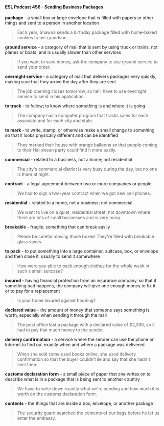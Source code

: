 #### ESL Podcast 456 - Sending Business Packages

**package** - a small box or large envelope that is filled with papers or other things
and sent to a person in another location

> Each year, Shawna sends a birthday package filled with home-baked cookies
to her grandson.

**ground service** - a category of mail that is sent by using truck or trains, not
planes or boats, and is usually slower than other services

> If you want to save money, ask the company to use ground service to send
your order.

**overnight service** - a category of mail that delivers packages very quickly,
making sure that they arrive the day after they are sent

> The job opening closes tomorrow, so he'll have to use overnight service to send
in his application.

**to track** - to follow; to know where something is and where it is going

> The company has a computer program that tracks sales for each associate and
for each city and state.

**to mark** - to write, stamp, or otherwise make a small change to something so
that it looks physically different and can be identified

> They marked their house with orange balloons so that people coming to their
Halloween party could find it more easily.

**commercial** - related to a business, not a home; not residential

> The city's commercial district is very busy during the day, but no one is there at
night.

**contract** - a legal agreement between two or more companies or people

> We had to sign a two-year contract when we got new cell phones.

**residential** - related to a home, not a business; not commercial

> We want to live on a quiet, residential street, not downtown where there are lots
of small businesses and is very noisy.

**breakable** - fragile; something that can break easily

> Please be careful moving those boxes! They're filled with breakable glass
vases.

**to pack** - to put something into a large container, suitcase, box, or envelope and
then close it, usually to send it somewhere

> How were you able to pack enough clothes for the whole week in such a small
suitcase?

**insured** - having financial protection from an insurance company, so that if
something bad happens, the company will give one enough money to fix it or to
pay for a replacement

> Is your home insured against flooding?

**declared value** - the amount of money that someone says something is worth,
especially when sending it through the mail

> The post office lost a package with a declared value of $2,300, so it had to pay
that much money to the sender.

**delivery confirmation** - a service where the sender can use the phone or
Internet to find out exactly when and where a package was delivered

> When she sold some used books online, she used delivery confirmation so that
the buyer couldn't lie and say that she hadn't sent them.

**customs declaration form** - a small piece of paper that one writes on to
describe what is in a package that is being sent to another country

> We have to write down exactly what we're sending and how much it is worth on
the customs declaration form.

**contents** - the things that are inside a box, envelope, or another package

> The security guard searched the contents of our bags before he let us enter the
embassy.

